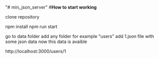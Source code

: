 "# min_json_server" 
#**How to start working** 

clone repository 

npm install 
npm run start 


go to data folder 
add any folder for example "users"
add 1.json file with some json data
now this data is avaible 

http://localhost:3000/users/1

